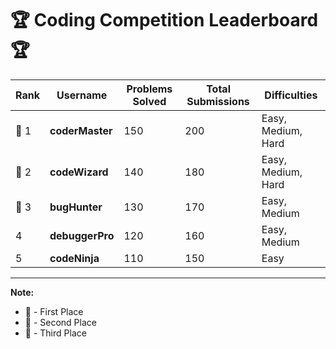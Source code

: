 # 🏆 Coding Competition Leaderboard 🏆

| Rank | Username       | Problems Solved | Total Submissions | Difficulties |
|------|----------------|-----------------|-------------------|--------------|
| 🥇 1  | **coderMaster**  | 150             | 200               | Easy, Medium, Hard |
| 🥈 2  | **codeWizard**   | 140             | 180               | Easy, Medium, Hard |
| 🥉 3  | **bugHunter**    | 130             | 170               | Easy, Medium |
| 4    | **debuggerPro**  | 120             | 160               | Easy, Medium |
| 5    | **codeNinja**    | 110             | 150               | Easy         |

---

**Note:**
- 🥇 - First Place
- 🥈 - Second Place
- 🥉 - Third Place
